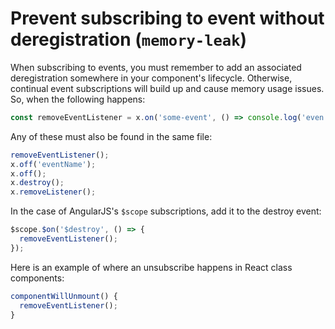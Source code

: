 # Prevent subscribing to event without deregistration (`memory-leak`)
When subscribing to events, you must remember to add an associated deregistration somewhere in your component's lifecycle. Otherwise, continual event subscriptions will build up and cause memory usage issues. So, when the following happens:
```js
const removeEventListener = x.on('some-event', () => console.log('even happened'));
``` 
Any of these must also be found in the same file:
```js
removeEventListener();
x.off('eventName');
x.off();
x.destroy();
x.removeListener();
```
In the case of AngularJS's `$scope` subscriptions, add it to the destroy event:
```js
$scope.$on('$destroy', () => {
  removeEventListener();
});
```
Here is an example of where an unsubscribe happens in React class components:
```js
componentWillUnmount() {
  removeEventListener();
}
```
